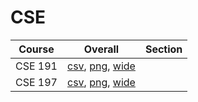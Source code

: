 # CSE

| Course | Overall | Section |
| ------ | ------- | ------- |
| CSE 191 | [csv](https://github.com/UCSD-Historical-Enrollment-Data/2024Summer3/blob/main/overall/CSE%20191.csv), [png](https://raw.githubusercontent.com/UCSD-Historical-Enrollment-Data/2024Summer3/main/plot_overall/CSE%20191.png), [wide](https://raw.githubusercontent.com/UCSD-Historical-Enrollment-Data/2024Summer3/main/plot_overall_wide/CSE%20191.png) |  |
| CSE 197 | [csv](https://github.com/UCSD-Historical-Enrollment-Data/2024Summer3/blob/main/overall/CSE%20197.csv), [png](https://raw.githubusercontent.com/UCSD-Historical-Enrollment-Data/2024Summer3/main/plot_overall/CSE%20197.png), [wide](https://raw.githubusercontent.com/UCSD-Historical-Enrollment-Data/2024Summer3/main/plot_overall_wide/CSE%20197.png) |  |
